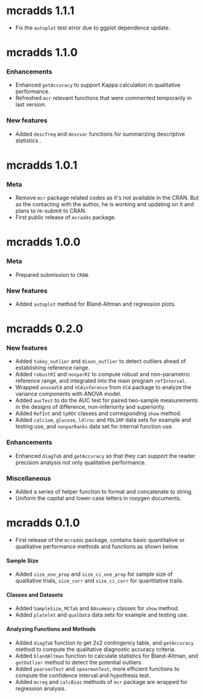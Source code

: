 # mcradds 1.1.1

* Fix the `autoplot` test error due to ggplot dependence update.

# mcradds 1.1.0

### Enhancements
* Enhanced `getAccuracy` to support Kappa calculation in qualitative performance.
* Refreshed `mcr` relevant functions that were commented temporarily in last version.

### New features
* Added `descfreq` and `descvar` functions for summarizing descriptive statistics .

# mcradds 1.0.1

### Meta
* Remove `mcr` package related codes as it's not available in the CRAN. But as the contacting with the author, he is working and updating on it and plans to re-submit to CRAN.
* First public release of `mcradds` package.

# mcradds 1.0.0

### Meta
* Prepared submission to `CRAN`.

### New features
* Added `autoplot` method for Bland-Altman and regression plots.


# mcradds 0.2.0

### New features
* Added `tukey_outlier` and `dixon_outlier` to detect outliers ahead of establishing reference range.
* Added `robustRI` and `nonparRI` to compute robust and non-parametric reference range, and integrated into the main program `refInterval`.
* Wrapped `anovaVCA` and `VCAinference` from `VCA` package to analyze the variance components with ANOVA model.
* Added `aucTest` to do the AUC test for paired two-sample measurements in the designs of difference, non-inferiority and superiority.
* Added `RefInt` and `tpROC` classes and corresponding `show` method.
* Added `calcium`, `glucose`, `ldlroc` and `PDL1RP` data sets for example and testing use, and `nonparRanks` data set for internal function use.

### Enhancements
* Enhanced `diagTab` and `getAccuracy` so that they can support the reader precision analysis not only qualitative performance.

### Miscellaneous
* Added a series of helper function to format and concatenate to string.
* Uniform the capital and lower-case letters in roxygen documents.


# mcradds 0.1.0
* First release of the `mcradds` package, contains basic quantitative or qualitative performance methods and functions as shown below.

#### Sample Size
* Added `size_one_prop` and `size_ci_one_prop` for sample size of qualitative trials, `size_corr` and `size_ci_corr` for quantitative trails.

#### Classes and Datasets
* Added `SampleSize`, `MCTab` and `BAsummary` classes for `show` method.
* Added `platelet` and `qualData` data sets for example and testing use.

#### Analyzing Functions and Methods
* Added `diagTab` function to get 2x2 contingency table, and `getAccuracy` method to compute the qualitative diagnostic accuracy criteria.
* Added `blandAltman` function to calculate statistics for Bland-Altman, and `getOutlier` method to detect the potential outliers.
* Added `pearsonTest` and `spearmanTest`, more efficient functions to compute the confidence interval and hypothesis test.
* Added `mcreg` and `calcBias` methods of `mcr` package are wrapped for regression analysis.
